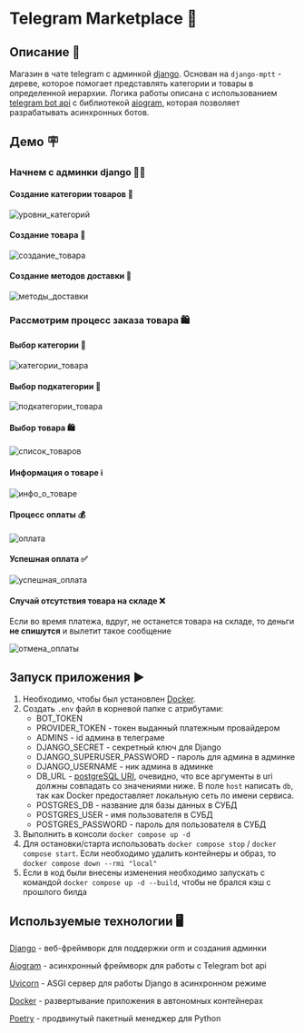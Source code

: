 # Telegram Marketplace 🛒
## Описание 📄
Магазин в чате telegram с админкой [django](https://www.djangoproject.com/). Основан на `django-mptt` - дереве, которое помогает представлять категории и товары в определенной иерархии. Логика работы описана с использованием [telegram bot api](https://core.telegram.org/bots/api) с библиотекой [aiogram](https://github.com/aiogram/aiogram), которая позволяет разрабатывать асинхронных ботов.
## Демо 🪧
### Начнем с админки django 👨‍💻
#### Создание категории товаров 📶
![уровни_категорий](docs/categories.png)
#### Создание товара 🚗
![создание_товара](docs/order_creating.png)
#### Создание методов доставки 🚀
![методы_доставки](docs/shipping_methods.png)
### Рассмотрим процесс заказа товара 🛍️
#### Выбор категории 📶
![категории_товара](docs/tg/categories_tg.png)
#### Выбор подкатегории 📶
![подкатегории_товара](docs/tg/subcategories_tg.png)
#### Выбор товара 🛍️
![список_товаров](docs/tg/order_list_tg.png)
#### Информация о товаре ℹ️
![инфо_о_товаре](docs/tg/order_tg.jpg)
#### Процесс оплаты 💰
![оплата](docs/tg/payment_tg.png)
#### Успешная оплата ✅
![успешная_оплата](docs/tg/successful_payment_tg.png)
#### Случай отсутствия товара на складе ❌
Если во время платежа, вдруг, не останется товара на складе, то деньги **не спишутся** и вылетит такое сообщение

![отмена_оплаты](docs/tg/order_is_upsent_tg.png)

## Запуск приложения ▶️
1. Необходимо, чтобы был установлен [Docker](https://www.docker.com/).
2. Создать `.env` файл в корневой папке с атрибутами:
    - BOT_TOKEN
    - PROVIDER_TOKEN - токен выданный платежным провайдером
    - ADMINS - id админа в телеграме
    - DJANGO_SECRET - секретный ключ для Django
    - DJANGO_SUPERUSER_PASSWORD - пароль для админа в админке
    - DJANGO_USERNAME - ник админа в админке
    - DB_URL - [postgreSQL URI](https://tableplus.com/blog/2018/08/connection-uri-syntax-in-postgresql.html#:~:text=The%20general%20form%20of%20a,param1%3Dvalue1%26...%5D&text=The%20URI%20scheme%20designator%20can%20be%20either%20postgresql%3A%2F%2F%20or%20postgres%3A%2F%2F%20.), очевидно, что все аргументы в uri должны совпадать со значениями ниже. В поле `host` написать `db`, так как Docker предоставляет локальную сеть по имени сервиса.
    - POSTGRES_DB - название для базы данных в СУБД
    - POSTGRES_USER - имя пользователя в СУБД
    - POSTGRES_PASSWORD - пароль для пользователя в СУБД
3. Выполнить в консоли `docker compose up -d`
4. Для остановки/старта использовать `docker compose stop` / `docker compose start`. Если необходимо удалить контейнеры и образ, то `docker compose down --rmi "local"`
5. Если в код были внесены изменения необходимо запускать с командой `docker compose up -d --build`, чтобы не брался кэш с прошлого билда

## Используемые технологии 🖥️
[Django](https://www.djangoproject.com/) - веб-фреймворк для поддержки orm и создания админки

[Aiogram](https://github.com/aiogram/aiogram) - асинхронный фреймворк для работы с Telegram bot api

[Uvicorn](https://www.uvicorn.org/) - ASGI сервер для работы Django в асинхронном режиме

[Docker](https://www.docker.com/) - развертывание приложения в автономных контейнерах

[Poetry](https://python-poetry.org/) - продвинутый пакетный менеджер для Python
